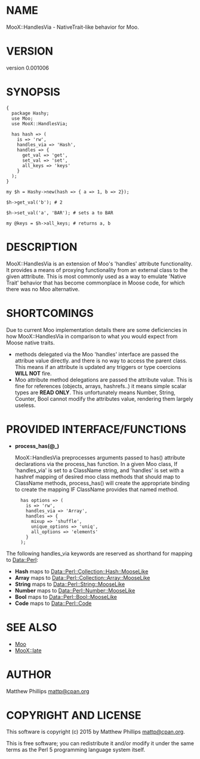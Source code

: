 # NAME

MooX::HandlesVia - NativeTrait-like behavior for Moo.

# VERSION

version 0.001006

# SYNOPSIS

    {
      package Hashy;
      use Moo;
      use MooX::HandlesVia;

      has hash => (
        is => 'rw',
        handles_via => 'Hash',
        handles => {
          get_val => 'get',
          set_val => 'set',
          all_keys => 'keys'
        }
      );
    }

    my $h = Hashy->new(hash => { a => 1, b => 2});

    $h->get_val('b'); # 2

    $h->set_val('a', 'BAR'); # sets a to BAR

    my @keys = $h->all_keys; # returns a, b

# DESCRIPTION

MooX::HandlesVia is an extension of Moo's 'handles' attribute functionality. It
provides a means of proxying functionality from an external class to the given
atttribute. This is most commonly used as a way to emulate 'Native Trait'
behavior that has become commonplace in Moose code, for which there was no Moo
alternative.

# SHORTCOMINGS

Due to current Moo implementation details there are some deficiencies in how
MooX::HandlesVia in comparison to what you would expect from Moose native
traits.

- methods delegated via the Moo 'handles' interface are passed the
attribue value directly. and there is no way to access the parent class. This
means if an attribute is updated any triggers or type coercions __WILL NOT__
fire.
- Moo attribute method delegations are passed the attribute value. This
is fine for references (objects, arrays, hashrefs..) it means simple scalar
types are __READ ONLY__. This unfortunately means Number, String, Counter, Bool
cannot modify the attributes value, rendering them largely useless.

# PROVIDED INTERFACE/FUNCTIONS

- __process\_has(@\_)__

    MooX::HandlesVia preprocesses arguments passed to has() attribute declarations
    via the process\_has function. In a given Moo class, If 'handles\_via' is set to
    a ClassName string, and 'handles' is set with a hashref mapping of desired moo
    class methods that should map to ClassName methods, process\_has() will create
    the appropriate binding to create the mapping IF ClassName provides that named
    method.

        has options => (
          is => 'rw',
          handles_via => 'Array',
          handles => {
            mixup => 'shuffle',
            unique_options => 'uniq',
            all_options => 'elements'
          }
        );

The following handles\_via keywords are reserved as shorthand for mapping to
[Data::Perl](http://search.cpan.org/perldoc?Data::Perl):

- __Hash__ maps to [Data::Perl::Collection::Hash::MooseLike](http://search.cpan.org/perldoc?Data::Perl::Collection::Hash::MooseLike)
- __Array__ maps to [Data::Perl::Collection::Array::MooseLike](http://search.cpan.org/perldoc?Data::Perl::Collection::Array::MooseLike)
- __String__ maps to [Data::Perl::String::MooseLike](http://search.cpan.org/perldoc?Data::Perl::String::MooseLike)
- __Number__ maps to [Data::Perl::Number::MooseLike](http://search.cpan.org/perldoc?Data::Perl::Number::MooseLike)
- __Bool__ maps to [Data::Perl::Bool::MooseLike](http://search.cpan.org/perldoc?Data::Perl::Bool::MooseLike)
- __Code__ maps to [Data::Perl::Code](http://search.cpan.org/perldoc?Data::Perl::Code)

# SEE ALSO

- [Moo](http://search.cpan.org/perldoc?Moo)
- [MooX::late](http://search.cpan.org/perldoc?MooX::late)

# AUTHOR

Matthew Phillips <mattp@cpan.org>

# COPYRIGHT AND LICENSE

This software is copyright (c) 2015 by Matthew Phillips <mattp@cpan.org>.

This is free software; you can redistribute it and/or modify it under
the same terms as the Perl 5 programming language system itself.
